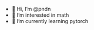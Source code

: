- 👋 Hi, I’m @pndn
- 👀 I’m interested in math
- 🌱 I’m currently learning pytorch
<!---
pndn/pndn is a ✨ special ✨ repository because its `README.md` (this file) appears on your GitHub profile.
You can click the Preview link to take a look at your changes.
--->

